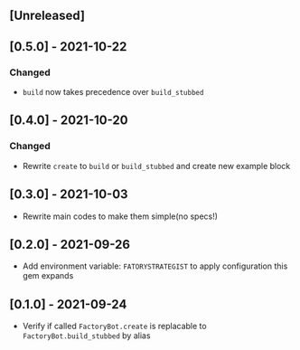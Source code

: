 ## [Unreleased]

## [0.5.0] - 2021-10-22

### Changed

- `build` now takes precedence over `build_stubbed`

## [0.4.0] - 2021-10-20

### Changed

- Rewrite `create` to `build` or `build_stubbed` and create new example block

## [0.3.0] - 2021-10-03

- Rewrite main codes to make them simple(no specs!)

## [0.2.0] - 2021-09-26

- Add environment variable: `FATORYSTRATEGIST` to apply configuration this gem expands

## [0.1.0] - 2021-09-24

- Verify if called `FactoryBot.create` is replacable to `FactoryBot.build_stubbed` by alias
